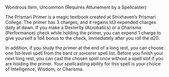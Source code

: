 Wondrous Item, Uncommon (Requires Attunement by a Spellcaster) 

The Prismari Primer is a magic textbook created at Strixhaven’s Prismari College. The primer has 3 charges, and it regains ld3 expended charges daily at dawn. If you make a Dexterity (Acrobatics) or a Charisma (Performance) check while holding the primer, you can expend 1 charge to give yourself a 1d4 bonus to the check, immediately after you roll the d20. 

In addition, if you study the primer at the end of a long rest, you can choose one 1st-level spell from the bard or sorcerer spell list. Before you finish your next long rest, you can cast the chosen spell once without a spell slot if you are holding the primer. Your spellcasting ability for this spell is your choice of Intelligence, Wisdom, or Charisma.